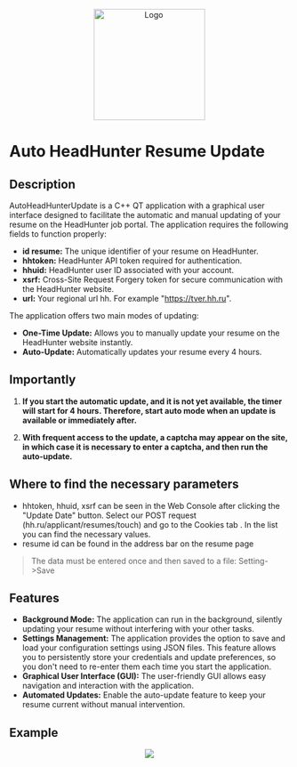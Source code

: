 
<p align="center">
  <a href="https://github.com/imitatehappiness/QtHeadHunterBot">
    <img src="https://cdn-icons-png.flaticon.com/512/5494/5494942.png" alt="Logo" width="200" height="200">  
  </a>

# Auto HeadHunter Resume Update

## Description
AutoHeadHunterUpdate is a C++ QT application with a graphical user interface designed to facilitate the automatic and manual updating of your resume on the HeadHunter job portal. The application requires the following fields to function properly:

+ **id resume:** The unique identifier of your resume on HeadHunter.
+ **hhtoken:** HeadHunter API token required for authentication.
+ **hhuid:** HeadHunter user ID associated with your account.
+ **xsrf:** Cross-Site Request Forgery token for secure communication with the HeadHunter website.
+ **url:** Your regional url hh. For example "https://tver.hh.ru".
  
The application offers two main modes of updating:

+ **One-Time Update:** Allows you to manually update your resume on the HeadHunter website instantly.
+ **Auto-Update:** Automatically updates your resume every 4 hours.

## Importantly
1. **If you start the automatic update, and it is not yet available, the timer will start for 4 hours.
Therefore, start auto mode when an update is available or immediately after.**

2. **With frequent access to the update, a captcha may appear on the site, in which case it is necessary to enter a captcha, and then run the auto-update.**

## Where to find the necessary parameters

+ hhtoken, hhuid, xsrf can be seen in the Web Console after clicking the "Update Date" button. Select our POST request (hh.ru/applicant/resumes/touch) and go to the Cookies tab . In the list you can find the necessary values.
+ resume id can be found in the address bar on the resume page

>The data must be entered once and then saved to a file: Setting->Save

## Features
+ **Background Mode:** The application can run in the background, silently updating your resume without interfering with your other tasks.
+ **Settings Management:** The application provides the option to save and load your configuration settings using JSON files. This feature allows you to persistently store your credentials and update preferences, so you don't need to re-enter them each time you start the application.
+ **Graphical User Interface (GUI):** The user-friendly GUI allows easy navigation and interaction with the application.
+ **Automated Updates:** Enable the auto-update feature to keep your resume current without manual intervention.

## Example
<p align="center">
  <img src="https://github.com/imitatehappiness/QtHeadHunterBot/assets/79199956/4be8e9c7-2b03-459c-8c9f-a93b200509e9" />
</p>
